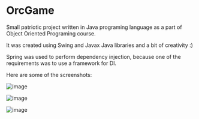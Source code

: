 # OrcGame

Small patriotic project written in Java programing language as a part of Object Oriented Programing course.

It was created using Swing and Javax Java libraries and a bit of creativity :)

Spring was used to perform dependency injection, because one of the requirements was to use a framework for DI.

Here are some of the screenshots:

![image](https://user-images.githubusercontent.com/56085943/173070473-4961e2fd-886d-429d-92e2-03c5499239e9.png)

![image](https://user-images.githubusercontent.com/56085943/173070794-b4a88bac-2cad-4b14-b21b-a50f5cbe4f41.png)

![image](https://user-images.githubusercontent.com/56085943/173070919-1537b414-eb78-4589-8a76-fc8a2cd0d993.png)
